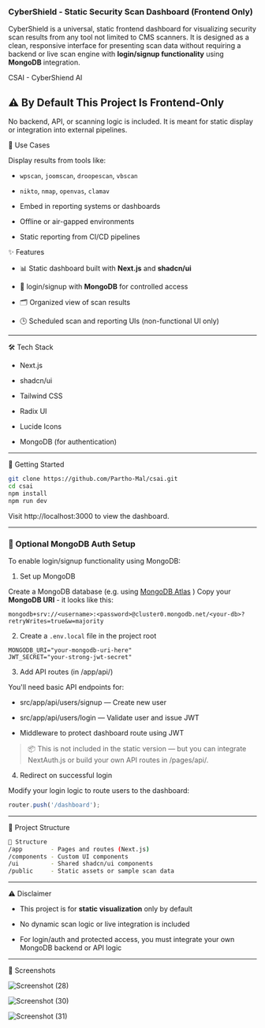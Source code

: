 ### CyberShield - Static Security Scan Dashboard (Frontend Only)

CyberShield is a universal, static frontend dashboard for visualizing security scan results from any tool not limited to CMS scanners. It is designed as a clean, responsive interface for presenting scan data without requiring a backend or live scan engine with **login/signup functionality** using **MongoDB** integration.

CSAI - CyberShiend AI

## ⚠️ By Default This Project Is Frontend-Only
No backend, API, or scanning logic is included. It is meant for static display or integration into external pipelines.

🧩 Use Cases

Display results from tools like:

 - `wpscan`, `joomscan`, `droopescan`, `vbscan`

 - `nikto`, `nmap`, `openvas`, `clamav`

 - Embed in reporting systems or dashboards

 - Offline or air-gapped environments

 - Static reporting from CI/CD pipelines

✨ Features

 - 📊 Static dashboard built with **Next.js** and **shadcn/ui**

 - 🔐 login/signup with **MongoDB** for controlled access

 - 🗂️ Organized view of scan results

 - 🕒 Scheduled scan and reporting UIs (non-functional UI only)

---

🛠️ Tech Stack

 - Next.js

 - shadcn/ui

 - Tailwind CSS

 - Radix UI

 - Lucide Icons

 - MongoDB (for authentication)

---

🚀 Getting Started
```bash
git clone https://github.com/Partho-Mal/csai.git
cd csai
npm install
npm run dev
```
Visit http://localhost:3000 to view the dashboard.

---

### 🔐 Optional MongoDB Auth Setup

To enable login/signup functionality using MongoDB:

1. Set up MongoDB

Create a MongoDB database (e.g. using [MongoDB Atlas](https://www.mongodb.com/products/platform/atlas-database) )
Copy your **MongoDB URI** - it looks like this:
```php-template
mongodb+srv://<username>:<password>@cluster0.mongodb.net/<your-db>?retryWrites=true&w=majority
```
2. Create a `.env.local` file in the project root
```env
MONGODB_URI="your-mongodb-uri-here"
JWT_SECRET="your-strong-jwt-secret"
```

3. Add API routes (in /app/api/)

You'll need basic API endpoints for:

 - src/app/api/users/signup — Create new user

 - src/app/api/users/login — Validate user and issue JWT

 - Middleware to protect dashboard route using JWT

> 📦 This is not included in the static version — but you can integrate NextAuth.js
 or build your own API routes in /pages/api/.

4. Redirect on successful login

Modify your login logic to route users to the dashboard:
```js
router.push('/dashboard');
```
---

📂 Project Structure
```bash
📂 Structure
/app        - Pages and routes (Next.js)
/components - Custom UI components
/ui         - Shared shadcn/ui components
/public     - Static assets or sample scan data
```

---

⚠️ Disclaimer

 - This project is for **static visualization** only by default

 - No dynamic scan logic or live integration is included

 - For login/auth and protected access, you must integrate your own MongoDB backend or API logic

---

📸 Screenshots

![Screenshot (28)](https://github.com/user-attachments/assets/04891cfd-98a2-49d3-9e40-6e564708bcd4)

![Screenshot (30)](https://github.com/user-attachments/assets/67fe172b-2bc2-4044-a2be-a72ff0a54107)

![Screenshot (31)](https://github.com/user-attachments/assets/d4eca8d6-3e20-452b-9073-a2767c917b8a)
